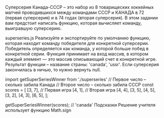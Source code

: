 Суперсерия Канада-СССР – это набор из 8 товарищеских хоккейных матчей проводившихся между командами СССР и КАНАДА в 72 (первая суперсерия) и в 74 годах (вторая суперсерия). В этом задании вам предстоит написать функцию, которая вычисляет команду, выигравшую суперсерию.

superseries.js
Реализуйте и экспортируйте по умолчанию функцию, которая находит команду победителя для конкретной суперсерии. Победитель определяется как команда, у которой больше побед в конкретной серии. Функция принимает на вход массив, в котором каждый элемент — это массив описывающий счет в конкретной игре. Результат функции – название страны: 'canada', 'ussr'. Если суперсерия закончилась в ничью, то нужно вернуть null.

import getSuperSeriesWinner from './superseries'
// Первое число – сколько забила Канада
// Второе число – сколько забила СССР
const scores = [
  [3, 7], // Первая игра
  [4, 1], // Вторая игра
  [4, 4],
  [3, 5],
  [4, 5],
  [3, 2],
  [4, 3],
  [6, 5],
];

getSuperSeriesWinner(scores); // 'canada'
Подсказки
Решение учителя использует функцию Math.sign